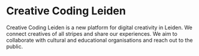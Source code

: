 # Creative Coding Leiden

Creative Coding Leiden is a new platform for digital creativity in Leiden. We connect creatives of all stripes and share our experiences. We aim to collaborate with cultural and educational organisations and reach out to the public.
